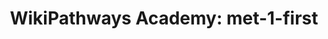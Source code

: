 ---
authors:
- Khanspers
- AlexanderPico
- Egonw
- MaintBot
description: Do not modify or delete. This pathway is part of the collection of content
  used by [https://wikipathways.github.io/academy/ WikiPathways Academy].
last-edited: 2019-09-17
organisms:
- Homo sapiens
redirect_from:
- /index.php/Pathway:WP3905
- /instance/WP3905
schema-jsonld:
- '@context': https://schema.org/
  '@id': https://wikipathways.github.io/pathways/WP3905.html
  '@type': Dataset
  creator:
    '@type': Organization
    name: WikiPathways
  description: Do not modify or delete. This pathway is part of the collection of
    content used by [https://wikipathways.github.io/academy/ WikiPathways Academy].
  keywords:
  - Acetyl-CoA
  - HMG-CoA
  license: CC0
  name: 'WikiPathways Academy: met-1-first'
seo: CreativeWork
title: 'WikiPathways Academy: met-1-first'
wpid: WP3905
---